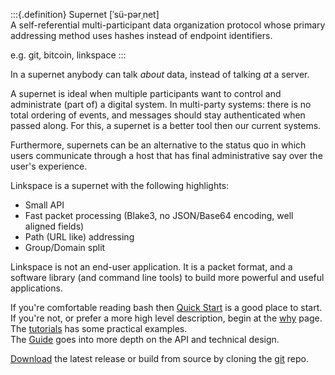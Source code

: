 
:::{.definition}
Supernet  [ˈsü-pərˌnet]<br>
A self-referential multi-participant data organization protocol whose primary
addressing method uses hashes instead of endpoint identifiers.<br>

e.g. git, bitcoin, linkspace
:::

In a supernet anybody can talk _about_ data, instead of talking _at_ a server.

A supernet is ideal when multiple participants want to control and administrate (part of) a digital system.
In multi-party systems: there is no total ordering of events, and messages should stay authenticated when passed along.
For this, a supernet is a better tool then our current systems.

Furthermore, supernets can be an alternative to the status quo in which users communicate through a host that has final administrative say over the user's experience.

Linkspace is a supernet with the following highlights:

- Small API
- Fast packet processing (Blake3, no JSON/Base64 encoding, well aligned fields)
- Path (URL like) addressing
- Group/Domain split


Linkspace is not an end-user application. 
It is a packet format, and a software library (and command line tools) to build more powerful and useful applications.

If you're comfortable reading bash then [Quick Start](./code_intro.html) is a good place to start.   
If you're not, or prefer a more high level description, begin at the [why](why.html) page. 
The [tutorials](https://www.linkspace.dev/docs/tutorial/index.html) has some practical examples.  
The [Guide](https://www.linkspace.dev/docs/guide/index.html) goes into more depth on the API and technical design.

[Download](https://github.com/AntonSol919/linkspace/releases) the latest release or build from source by cloning the [git](https://github.com/AntonSol919/linkspace) repo. 
